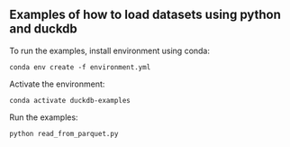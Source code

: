 ## Examples of how to load datasets using python and duckdb
To run the examples, install environment using conda:
```
conda env create -f environment.yml
```
Activate the environment:
```
conda activate duckdb-examples
```
Run the examples:
```
python read_from_parquet.py
```